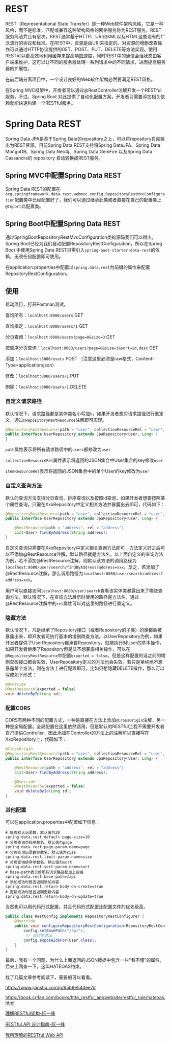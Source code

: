 # REST

REST（Representational State Transfer）是一种Web软件架构风格，它是一种风格，而不是标准，匹配或兼容这种架构风格的网络服务称为REST服务。REST服务简洁并且有层次，REST通常基于HTTP、URI和XML以及HTML这些现有的广泛流行的协议和标准。在REST中，资源是由URI来指定的，对资源的增删改查操作可以通过HTTP协议提供的GET、POST、PUT、DELETE等方法实现。使用REST可以更高效地利用缓存来提高响应速度，同时REST中的通信会话状态由客户端来维护，这可以让不同的服务器处理一系列请求中的不同请求，进而提高服务器的扩展性。

在前后端分离项目中，一个设计良好的Web软件架构必然要满足REST风格。

在Spring MVC框架中，开发者可以通过@RestController注解开发一个RESTful服务，不过，Spring Boot 对此提供了自动化配置方案，开发者只需要添加相关依赖就能快速构建一个RESTful服务。

# Spring Data REST

Spring Data JPA是基于Spring Data的repository之上，可以将repository自动输出为REST资源。目前Spring Data REST支持将Spring DataJPA、Spring Data MongoDB、Spring Data Neo4j、Spring Data GemFire 以及Spring Data Cassandra的 repository 自动转换成REST服务。

## Spring MVC中配置Spring Data REST

Spring Data REST的配置在`org.springframework.data.rest.webmvc.config.RepositoryRestMvcConfiguration`配置类中已经配置好了，我们可以通过继承此类或者直接在自己的配置类上`@Import`此配置类。

## Spring Boot中配置Spring Data REST

通过SpringBootRepositoryRestMvcConfiguration类的源码我们可以得出，Spring Boot已经为我们自动配置RepositoryRestConfiguration，所以在Spring Boot 中使用Spring Data REST只需引入`spring-boot-starter-data-rest`的依赖，无须任何配置即可使用。

在application.properties中配置以`spring.data.rest`为前缀的属性来配置RepositoryRestConfiguration。

## 使用

启动项目，打开Postman测试。

查询所有：`localhost:8080/users` GET

查询指定：`localhost:8080/users/1` GET

分页查询：`localhost:8080/users?page=0&size=3` GET

按顺序分页查询：`localhost:8080/users?page=0&size=3&sort=id,desc` GET

添加：`localhost:8080/users` POST （注意这里必须是raw格式，Content-Type=application/json）

修改：`localhost:8080/users/1` PUT

删除：`localhost:8080/users/1` DELETE



### 自定义请求路径

默认情况下，请求路径都是实体类名小写加s，如果开发者想对请求路径进行重定义，通过`@RepositoryRestResource`注解即可实现。

```java
@RepositoryRestResource(path = "user", collectionResourceRel = "user", itemResourceRel = "user")
public interface UserRepository extends JpaRepository<User, Long> {
}
```

`path`属性表示将所有请求路径中的`users`都修改为`user`

`collectionResourceRel`属性表示将返回的JSON集合中User集合的key修改`user`

`itemResourceRel`表示将返回的JSON集合中的单个User的key修改为`user`



### 自定义查询方法

默认的查询方法支持分页查询、排序查询以及按照id查询，如果开发者想要按照某个属性查询，只需在XxxRepository中定义相关方法并暴露出去即可，代码如下：

```java
@RepositoryRestResource(path = "user", collectionResourceRel = "user", itemResourceRel = "user")
public interface UserRepository extends JpaRepository<User, Long> {

    @RestResource(path = "address", rel = "address")
    List<User> findByAddress(String address);
}
```

自定义查询只需要在XxxRepository中定义相关查询方法即可，方法定义好之后可以不添加@RestResource注解，默认路径就是方法名。以上面自定义的查询方法为例，若不添加@RestResource注解，则默认该方法的调用路径为`localhost:8080/user/search/findByAddress?address=xxx`。反之，若添加了@RestResource注解，那么调用路径为`localhost:8080/user/search/address?address=xxx`。

用户可以直接访问`localhost:8080/user/search`查看该实体类暴露出来了哪些查询方法，默认情况下，在查询方法展示时使用的路径是方法名，通过@RestResource注解中的`rel`属性可以对这里的路径进行重定义。



### 隐藏方法

默认情况下，凡是继承了Repository接口（或者Repository的子类）的类都会被暴露出来，即开发者可执行基本的增删改查方法。以UserRepository为例，如果开发者提供了UserRepository继承自Repository，就能执行对User的基本操作，如果开发者继承了Repository但是又不想暴露相关操作，可以在`@RepositoryRestResource`中配置`exported = false`。但是这样配置的话之前的增删查改接口都会失效，UserRepository定义的方法也会失效。若只是单纯地不想暴露某个方法，则在方法上进行配置即可，比如只想隐藏DELETE操作，那么可以写成如下形式：

```java
@Override
@RestResource(exported = false)
void deleteById(Long id);
```



### 配置CORS

CORS有两种不同的配置方式，一种是直接在方法上添加`@CrossOrigin`注解，另一种是全局配置。全局配置在这里依然适用，但是默认的RESTful工程不需要开发者自己提供Controller，因此添加在Controller的方法上的注解可以直接写在XxxRepository上，代码如下：

```java
@CrossOrigin
@RepositoryRestResource(path = "user", collectionResourceRel = "user", itemResourceRel = "user")
public interface UserRepository extends JpaRepository<User, Long> {

    @RestResource(path = "address", rel = "address")
    List<User> findByAddress(String address);

    @Override
    @RestResource(exported = false)
    void deleteById(Long id);
}
```



### 其他配置

可以在application.properties中配置如下信息：

```properties
# 每页默认记录数，默认值为20
spring.data.rest.default-page-size=10
# 分页查询页码参数名，默认值为page 
spring.data.rest.page-param-name=page
# 分页查询记录数参数名，默认值为size
spring.data.rest.limit-param-name=size
# 分页查询排序参数名，默认值为sort 
spring.data.rest.sort-param-name=sort
# base-path表示给所有请求路径都加上前缀
spring.data.rest.base-path=/api
# 添加成功时是否返回添加内容
spring.data.rest.return-body-on-create=true
# 更新成功时是否返回更新内容
spring.data.rest.return-body-on-update=true
```

当然也可以用代码形式配置，并且代码形式配置比配置文件的优先级高。

```java
public class RestConfig implements RepositoryRestConfigurer {
    @Override
    public void configureRepositoryRestConfiguration(RepositoryRestConfiguration config) {
        config.setBasePath("/api");
         // 返回主键id
        config.exposeIdsFor(User.class);
    }
}
```



最后，我有一个问题，为什么上面返回的JSON数据中包含一些"看不懂"的属性，后来上网查一下，这叫HATEOAS约束。

找了几篇文章参考阅读下，需要的可以看看。

https://www.jianshu.com/p/65b9e54dee7d

https://book.crifan.com/books/http_restful_api/website/restful_rule/hateoas.html

[理解RESTful架构-阮一峰](https://link.jianshu.com/?t=http://www.ruanyifeng.com/blog/2011/09/restful.html)

[RESTful API 设计指南-阮一峰](https://link.jianshu.com/?t=http://www.ruanyifeng.com/blog/2014/05/restful_api.html)

[我所理解的RESTful Web API](https://www.cnblogs.com/artech/p/3506553.html)

